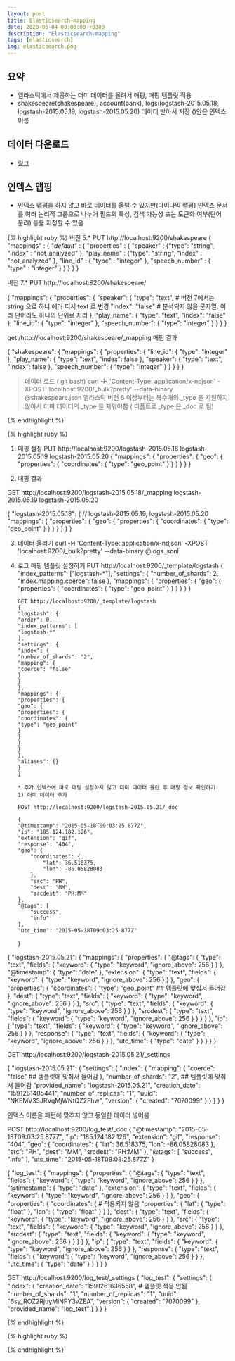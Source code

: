 ```yaml
---
layout: post
title: Elasticsearch-mapping
date: 2020-06-04 00:00:00 +0300
description: "Elasticsearch-mapping"
tags: [elasticsearch]
img: elasticsearch.png
---
```


## 요약

-   엘라스틱에서 제공하는 더미 데이터를 올려서 매핑, 매핑 템플릿 적용
-   shakespeare(shakespeare), account(bank), logs(logstash-2015.05.18, logstash-2015.05.19, logstash-2015.05.20) 데이터 받아서 저장 ()안은 인덱스 이름

## 데이터 다운로드

-   [링크][링크]

## 인덱스 맵핑

-   인덱스 맵핑을 하지 않고 바로 데이터를 올릴 수 있지만(다이나믹 맵핑) 인덱스 문서를 여러 논리적 그룹으로 나누거 필드의 특성, 검색 가능성 또는 토큰화 여부(단어 분리) 등을 지정할 수 있음

{% highlight ruby %}
버전 5.\*
PUT http://localhost:9200/shakespeare
{
"mappings" : {
"_default_" : {
"properties" : {
"speaker" : {"type": "string", "index" : "not_analyzed" },
"play_name" : {"type": "string", "index" : "not_analyzed" },
"line_id" : { "type" : "integer" },
"speech_number" : { "type" : "integer" }
}
}
}
}

버전 7.\*
PUT http://localhost:9200/shakespeare/

{
"mappings": {
"properties": {
"speaker": {
"type": "text", # 버전 7에서는 string 으로 하니 에러 떠서 text 로 변경
"index": "false" # 분석되지 않을 문자열. 여러 단어라도 하나의 단위로 처리
},
"play_name": {
"type": "text",
"index": "false"
},
"line_id": {
"type": "integer"
},
"speech_number": {
"type": "integer"
}
}
}
}

get /http://localhost:9200/shakespeare/_mapping 매핑 결과

{
"shakespeare": {
"mappings": {
"properties": {
"line_id": {
"type": "integer"
},
"play_name": {
"type": "text",
"index": false
},
"speaker": {
"type": "text",
"index": false
},
"speech_number": {
"type": "integer"
}
}
}
}
}

> 데이터 로드 ( git bash)
> curl -H 'Content-Type: application/x-ndjson' -XPOST 'localhost:9200/\_bulk?pretty' --data-binary @shakespeare.json
> 엘라스틱 버전 6 이상부터는 복수개의 \_type 을 지원하지 않아서 더미 데이터의 \_type 을 지워야함 ( 디폴트로 \_type 은 \_doc 로 됨)

{% endhighlight %}

{% highlight ruby %}

1. 매핑 설정
   PUT http://localhost:9200/logstash-2015.05.18 logstash-2015.05.19 logstash-2015.05.20
   {
   "mappings": {
   "properties": {
   "geo": {
   "properties": {
   "coordinates": {
   "type": "geo_point"
   }
   }
   }
   }
   }
   }

2. 매핑 결과

GET http://localhost:9200/logstash-2015.05.18/_mapping logstash-2015.05.19 logstash-2015.05.20

{
"logstash-2015.05.18": { // logstash-2015.05.19, logstash-2015.05.20
"mappings": {
"properties": {
"geo": {
"properties": {
"coordinates": {
"type": "geo_point"
}
}
}
}
}
}
}

3. 데이터 올리기
   curl -H 'Content-Type: application/x-ndjson' -XPOST 'localhost:9200/\_bulk?pretty' --data-binary @logs.jsonl

4)  로그 매핑 템플릿 설정하기
    PUT http://localhost:9200/_template/logstash
    {
    "index_patterns": ["logstash-*"],
    "settings": {
    "number_of_shards": 2,
    "index.mapping.coerce": false
    },
    "mappings": {
    "properties": {
    "geo": {
    "properties": {
    "coordinates": {
    "type": "geo_point"
    }
    }
    }
    }
    }
    }

        GET http://localhost:9200/_template/logstash
        {
        "logstash": {
        "order": 0,
        "index_patterns": [
        "logstash-*"
        ],
        "settings": {
        "index": {
        "number_of_shards": "2",
        "mapping": {
        "coerce": "false"
        }
        }
        },
        "mappings": {
        "properties": {
        "geo": {
        "properties": {
        "coordinates": {
        "type": "geo_point"
        }
        }
        }
        }
        },
        "aliases": {}
        }
        }

        * 추가 인덱스에 따로 매핑 설정하지 않고 더미 데이터 올린 후 매핑 정보 확인하기
        1) 더미 데이터 추가

        POST http://localhost:9200/logstash-2015.05.21/_doc

        {
        "@timestamp": "2015-05-18T09:03:25.877Z",
        "ip": "185.124.182.126",
        "extension": "gif",
        "response": "404",
        "geo": {
            "coordinates": {
                "lat": 36.518375,
                "lon": -86.05828083
            },
            "src": "PH",
            "dest": "MM",
            "srcdest": "PH:MM"
        },
        "@tags": [
            "success",
            "info"
        ],
        "utc_time": "2015-05-18T09:03:25.877Z"

    }

{
"logstash-2015.05.21": {
"mappings": {
"properties": {
"@tags": {
"type": "text",
"fields": {
"keyword": {
"type": "keyword",
"ignore_above": 256
}
}
},
"@timestamp": {
"type": "date"
},
"extension": {
"type": "text",
"fields": {
"keyword": {
"type": "keyword",
"ignore_above": 256
}
}
},
"geo": {
"properties": {
"coordinates": {
"type": "geo_point" ## 템플릿에 맞춰서 들어감
},
"dest": {
"type": "text",
"fields": {
"keyword": {
"type": "keyword",
"ignore_above": 256
}
}
},
"src": {
"type": "text",
"fields": {
"keyword": {
"type": "keyword",
"ignore_above": 256
}
}
},
"srcdest": {
"type": "text",
"fields": {
"keyword": {
"type": "keyword",
"ignore_above": 256
}
}
}
}
},
"ip": {
"type": "text",
"fields": {
"keyword": {
"type": "keyword",
"ignore_above": 256
}
}
},
"response": {
"type": "text",
"fields": {
"keyword": {
"type": "keyword",
"ignore_above": 256
}
}
},
"utc_time": {
"type": "date"
}
}
}
}
}

GET http://localhost:9200/logstash-2015.05.21/_settings

{
"logstash-2015.05.21": {
"settings": {
"index": {
"mapping": {
"coerce": "false" ## 템플릿에 맞춰서 들어감
},
"number_of_shards": "2", ## 템플릿에 맞춰서 들어감
"provided_name": "logstash-2015.05.21",
"creation_date": "1591261405441",
"number_of_replicas": "1",
"uuid": "NKEMV35JRVqMjWNtQZ2Fhw",
"version": {
"created": "7070099"
}
}
}
}
}

인덱스 이름을 패턴에 맞추지 않고 동일한 데이터 넣어봄

POST http://localhost:9200/log_test/_doc
{
"@timestamp": "2015-05-18T09:03:25.877Z",
"ip": "185.124.182.126",
"extension": "gif",
"response": "404",
"geo": {
"coordinates": {
"lat": 36.518375,
"lon": -86.05828083
},
"src": "PH",
"dest": "MM",
"srcdest": "PH:MM"
},
"@tags": [
"success",
"info"
],
"utc_time": "2015-05-18T09:03:25.877Z"
}

{
"log_test": {
"mappings": {
"properties": {
"@tags": {
"type": "text",
"fields": {
"keyword": {
"type": "keyword",
"ignore_above": 256
}
}
},
"@timestamp": {
"type": "date"
},
"extension": {
"type": "text",
"fields": {
"keyword": {
"type": "keyword",
"ignore_above": 256
}
}
},
"geo": {
"properties": {
"coordinates": { # 적용되지 않음
"properties": {
"lat": {
"type": "float"
},
"lon": {
"type": "float"
}
}
},
"dest": {
"type": "text",
"fields": {
"keyword": {
"type": "keyword",
"ignore_above": 256
}
}
},
"src": {
"type": "text",
"fields": {
"keyword": {
"type": "keyword",
"ignore_above": 256
}
}
},
"srcdest": {
"type": "text",
"fields": {
"keyword": {
"type": "keyword",
"ignore_above": 256
}
}
}
}
},
"ip": {
"type": "text",
"fields": {
"keyword": {
"type": "keyword",
"ignore_above": 256
}
}
},
"response": {
"type": "text",
"fields": {
"keyword": {
"type": "keyword",
"ignore_above": 256
}
}
},
"utc_time": {
"type": "date"
}
}
}
}
}

GET http://localhost:9200/log_test/_settings
{
"log_test": {
"settings": {
"index": {
"creation_date": "1591261636558", # 템플릿 적용 안됨
"number_of_shards": "1",
"number_of_replicas": "1",
"uuid": "6sy_ROZ2RjuyMiNPY3vZEA",
"version": {
"created": "7070099"
},
"provided_name": "log_test"
}
}
}
}

{% endhighlight %}

{% highlight ruby %}

{% endhighlight %}

[링크]: https://www.elastic.co/guide/kr/kibana/current/tutorial-load-dataset.html
